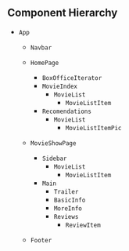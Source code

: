 ## Component Hierarchy

* `App`
  * `Navbar`

  * `HomePage`
    * `BoxOfficeIterator`
    * `MovieIndex`
      * `MovieList`
        * `MovieListItem`
    * `Recomendations`
      * `MovieList`
        * `MovieListItemPic`

  * `MovieShowPage`
    * `Sidebar`
      * `MovieList`
        * `MovieListItem`
    * `Main`
      * `Trailer`
      * `BasicInfo`
      * `MoreInfo`
      * `Reviews`
        * `ReviewItem`
  * `Footer`

